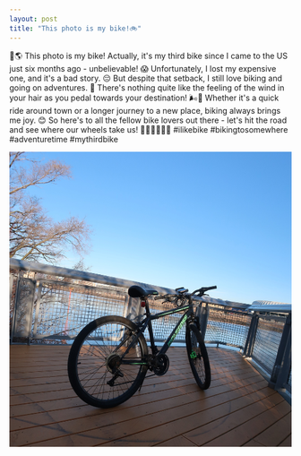 ```yaml
---
layout: post
title: "This photo is my bike!🚲"
---
```


🌅🌎 This photo is my bike! Actually, it's my third bike since I came to the US just six months ago - unbelievable! 😱 Unfortunately, I lost my expensive one, and it's a bad story. 😔 But despite that setback, I still love biking and going on adventures. 🤩 There's nothing quite like the feeling of the wind in your hair as you pedal towards your destination! 🌬️💨 Whether it's a quick ride around town or a longer journey to a new place, biking always brings me joy. 😊 So here's to all the fellow bike lovers out there - let's hit the road and see where our wheels take us! 🙌🏼🚴‍♀️🚴‍♂️ #ilikebike #bikingtosomewhere #adventuretime #mythirdbike

![my bike](/assets/img/my-bike/mybike.JPG)